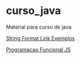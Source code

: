 # curso_java
Material para curso de java


[String Format Link Exemplos](https://dzone.com/articles/java-string-format-examples)

[Programacao Funcional JS](http://reactivex.io/learnrx/)
